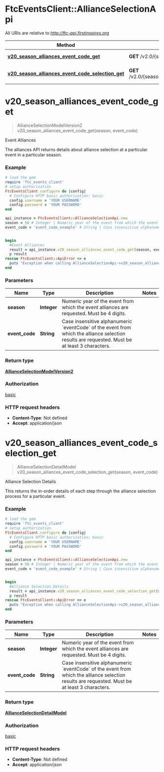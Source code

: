 # FtcEventsClient::AllianceSelectionApi

All URIs are relative to *http://ftc-api.firstinspires.org*

Method | HTTP request | Description
------------- | ------------- | -------------
[**v20_season_alliances_event_code_get**](AllianceSelectionApi.md#v20_season_alliances_event_code_get) | **GET** /v2.0/{season}/alliances/{eventCode} | Event Alliances
[**v20_season_alliances_event_code_selection_get**](AllianceSelectionApi.md#v20_season_alliances_event_code_selection_get) | **GET** /v2.0/{season}/alliances/{eventCode}/selection | Alliance Selection Details

# **v20_season_alliances_event_code_get**
> AllianceSelectionModelVersion2 v20_season_alliances_event_code_get(season, event_code)

Event Alliances

The alliances API returns details about alliance selection at a particular event in a particular season.

### Example
```ruby
# load the gem
require 'ftc_events_client'
# setup authorization
FtcEventsClient.configure do |config|
  # Configure HTTP basic authorization: basic
  config.username = 'YOUR USERNAME'
  config.password = 'YOUR PASSWORD'
end

api_instance = FtcEventsClient::AllianceSelectionApi.new
season = 56 # Integer | Numeric year of the event from which the event alliances are requested. Must be 4 digits.
event_code = 'event_code_example' # String | Case insensitive alphanumeric `eventCode` of the event from which the alliance selection results are requested. Must be at least 3 characters.


begin
  #Event Alliances
  result = api_instance.v20_season_alliances_event_code_get(season, event_code)
  p result
rescue FtcEventsClient::ApiError => e
  puts "Exception when calling AllianceSelectionApi->v20_season_alliances_event_code_get: #{e}"
end
```

### Parameters

Name | Type | Description  | Notes
------------- | ------------- | ------------- | -------------
 **season** | **Integer**| Numeric year of the event from which the event alliances are requested. Must be 4 digits. | 
 **event_code** | **String**| Case insensitive alphanumeric &#x60;eventCode&#x60; of the event from which the alliance selection results are requested. Must be at least 3 characters. | 

### Return type

[**AllianceSelectionModelVersion2**](AllianceSelectionModelVersion2.md)

### Authorization

[basic](../README.md#basic)

### HTTP request headers

 - **Content-Type**: Not defined
 - **Accept**: application/json



# **v20_season_alliances_event_code_selection_get**
> AllianceSelectionDetailModel v20_season_alliances_event_code_selection_get(season, event_code)

Alliance Selection Details

This returns the in-order details of each step through the alliance selection process for a particular event.

### Example
```ruby
# load the gem
require 'ftc_events_client'
# setup authorization
FtcEventsClient.configure do |config|
  # Configure HTTP basic authorization: basic
  config.username = 'YOUR USERNAME'
  config.password = 'YOUR PASSWORD'
end

api_instance = FtcEventsClient::AllianceSelectionApi.new
season = 56 # Integer | Numeric year of the event from which the event alliances are requested. Must be 4 digits.
event_code = 'event_code_example' # String | Case insensitive alphanumeric `eventCode` of the event from which the alliance selection results are requested. Must be at least 3 characters.


begin
  #Alliance Selection Details
  result = api_instance.v20_season_alliances_event_code_selection_get(season, event_code)
  p result
rescue FtcEventsClient::ApiError => e
  puts "Exception when calling AllianceSelectionApi->v20_season_alliances_event_code_selection_get: #{e}"
end
```

### Parameters

Name | Type | Description  | Notes
------------- | ------------- | ------------- | -------------
 **season** | **Integer**| Numeric year of the event from which the event alliances are requested. Must be 4 digits. | 
 **event_code** | **String**| Case insensitive alphanumeric &#x60;eventCode&#x60; of the event from which the alliance selection results are requested. Must be at least 3 characters. | 

### Return type

[**AllianceSelectionDetailModel**](AllianceSelectionDetailModel.md)

### Authorization

[basic](../README.md#basic)

### HTTP request headers

 - **Content-Type**: Not defined
 - **Accept**: application/json



